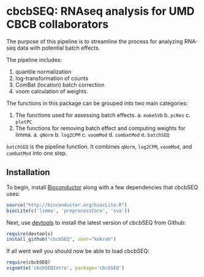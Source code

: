 cbcbSEQ: RNAseq analysis for UMD CBCB collaborators
====================================================

The purpose of this pipeline is to streamline the process for analyzing 
RNA-seq data with potential batch effects.

The pipeline includes:

1. quantile normalization
2. log-transformation of counts
3. ComBat (location) batch correction
4. voom calculation of weights.

The functions in this package can be grouped into two main categories:

1. The functions used for assessing batch effects.
    a. `makeSVD`
    b. `pcRes`
    c.  `plotPC`
2. The functions for removing batch effect and computing weights for limma.
    a. `qNorm`
    b. `log2CPM`
    c.  `voomMod`
    d.  `combatMod`
    e.  `batchSEQ`

`batchSEQ` is the pipeline function. It combines `qNorm`, `log2CPM`, 
`voomMod`, and `combatMod` into one step.

## Installation

To begin, install [Bioconductor](http://www.bioconductor.org/) along with a
few dependencies that cbcbSEQ uses:

```r
source("http://bioconductor.org/biocLite.R")
biocLite(c('limma', 'preprocessCore', 'sva'))
```

Next, use [devtools](https://github.com/hadley/devtools) to install the latest
version of cbcbSEQ from Github:
```r
require(devtools)
install_github("cbcbSEQ", user="kokrah")
```

If all went well you should now be able to load cbcbSEQ:
```r
require(cbcbSEQ)
vignette('cbcbSEQIntro', package='cbcbSEQ')
```

